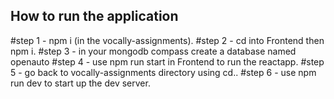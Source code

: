 ## How to run the application
#step 1 - npm i (in the vocally-assignments).
#step 2 - cd into Frontend then npm i.
#step 3 - in your mongodb compass create a database named openauto
#step 4 - use npm run start in Frontend to run the reactapp.
#step 5 - go back to vocally-assignments directory using cd..
#step 6 - use npm run dev to start up the dev server.
